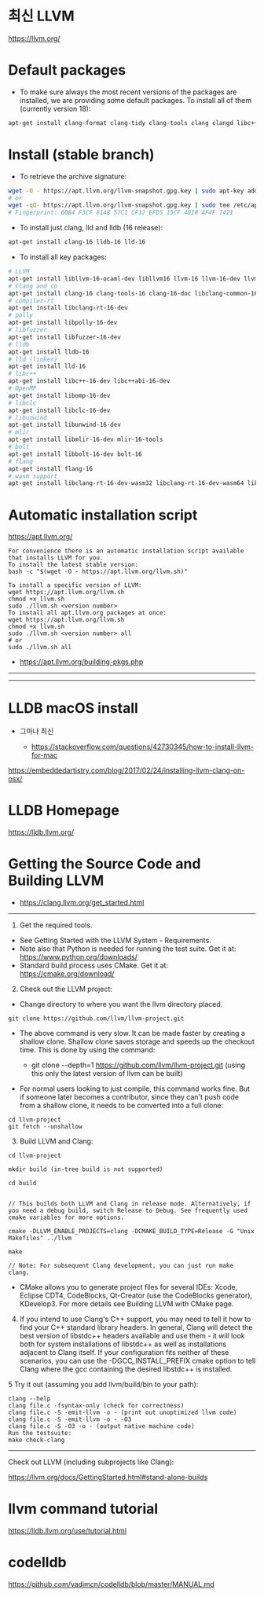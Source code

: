 # 최신 LLVM

https://llvm.org/

# Default packages
- To make sure always the most recent versions of the packages are installed, we are providing some default packages.
To install all of them (currently version 18):

```bash
apt-get install clang-format clang-tidy clang-tools clang clangd libc++-dev libc++1 libc++abi-dev libc++abi1 libclang-dev libclang1 liblldb-dev libllvm-ocaml-dev libomp-dev libomp5 lld lldb llvm-dev llvm-runtime llvm python3-clang
```

# Install (stable branch)
- To retrieve the archive signature:

```bash
wget -O - https://apt.llvm.org/llvm-snapshot.gpg.key | sudo apt-key add -
# or
wget -qO- https://apt.llvm.org/llvm-snapshot.gpg.key | sudo tee /etc/apt/trusted.gpg.d/apt.llvm.org.asc
# Fingerprint: 6084 F3CF 814B 57C1 CF12 EFD5 15CF 4D18 AF4F 7421
```

- To install just clang, lld and lldb (16 release):

```bash
apt-get install clang-16 lldb-16 lld-16
```

- To install all key packages:

```bash
# LLVM
apt-get install libllvm-16-ocaml-dev libllvm16 llvm-16 llvm-16-dev llvm-16-doc llvm-16-examples llvm-16-runtime
# Clang and co
apt-get install clang-16 clang-tools-16 clang-16-doc libclang-common-16-dev libclang-16-dev libclang1-16 clang-format-16 python3-clang-16 clangd-16 clang-tidy-16
# compiler-rt
apt-get install libclang-rt-16-dev
# polly
apt-get install libpolly-16-dev
# libfuzzer
apt-get install libfuzzer-16-dev
# lldb
apt-get install lldb-16
# lld (linker)
apt-get install lld-16
# libc++
apt-get install libc++-16-dev libc++abi-16-dev
# OpenMP
apt-get install libomp-16-dev
# libclc
apt-get install libclc-16-dev
# libunwind
apt-get install libunwind-16-dev
# mlir
apt-get install libmlir-16-dev mlir-16-tools
# bolt
apt-get install libbolt-16-dev bolt-16
# flang
apt-get install flang-16
# wasm support
apt-get install libclang-rt-16-dev-wasm32 libclang-rt-16-dev-wasm64 libc++-16-dev-wasm32 libc++abi-16-dev-wasm32 libclang-rt-16-dev-wasm32 libclang-rt-16-dev-wasm64
```


# Automatic installation script 

https://apt.llvm.org/

```
For convenience there is an automatic installation script available that installs LLVM for you.
To install the latest stable version:
bash -c "$(wget -O - https://apt.llvm.org/llvm.sh)"

To install a specific version of LLVM:
wget https://apt.llvm.org/llvm.sh
chmod +x llvm.sh
sudo ./llvm.sh <version number>
To install all apt.llvm.org packages at once:
wget https://apt.llvm.org/llvm.sh
chmod +x llvm.sh
sudo ./llvm.sh <version number> all
# or
sudo ./llvm.sh all
```

- https://apt.llvm.org/building-pkgs.php

<hr>

<hr>

# LLDB macOS install

- 그마나 최신

  - https://stackoverflow.com/questions/42730345/how-to-install-llvm-for-mac

https://embeddedartistry.com/blog/2017/02/24/installing-llvm-clang-on-osx/

# LLDB Homepage

https://lldb.llvm.org/

# Getting the Source Code and Building LLVM

- https://clang.llvm.org/get_started.html

<hr>

1. Get the required tools.

- See Getting Started with the LLVM System - Requirements.
- Note also that Python is needed for running the test suite. Get it at: https://www.python.org/downloads/
- Standard build process uses CMake. Get it at: https://cmake.org/download/

2. Check out the LLVM project:
- Change directory to where you want the llvm directory placed.

```
git clone https://github.com/llvm/llvm-project.git
```

- The above command is very slow. It can be made faster by creating a shallow clone. Shallow clone saves storage and speeds up the checkout time. This is done by using the command:

  - git clone --depth=1 https://github.com/llvm/llvm-project.git (using this only the latest version of llvm can be built)

-  For normal users looking to just compile, this command works fine. But if someone later becomes a contributor, since they can't push code from a shallow clone, it needs to be converted into a full clone:
```
cd llvm-project
git fetch --unshallow
```

3. Build LLVM and Clang:
```
cd llvm-project

mkdir build (in-tree build is not supported)

cd build


// This builds both LLVM and Clang in release mode. Alternatively, if you need a debug build, switch Release to Debug. See frequently used cmake variables for more options.

cmake -DLLVM_ENABLE_PROJECTS=clang -DCMAKE_BUILD_TYPE=Release -G "Unix Makefiles" ../llvm

make

// Note: For subsequent Clang development, you can just run make clang.
```

  - CMake allows you to generate project files for several IDEs: Xcode, Eclipse CDT4, CodeBlocks, Qt-Creator (use the CodeBlocks generator), KDevelop3. For more details see Building LLVM with CMake page.

4. If you intend to use Clang's C++ support, you may need to tell it how to find your C++ standard library headers. In general, Clang will detect the best version of libstdc++ headers available and use them - it will look both for system installations of libstdc++ as well as installations adjacent to Clang itself. If your configuration fits neither of these scenarios, you can use the -DGCC_INSTALL_PREFIX cmake option to tell Clang where the gcc containing the desired libstdc++ is installed.

5 Try it out (assuming you add llvm/build/bin to your path):
```
clang --help
clang file.c -fsyntax-only (check for correctness)
clang file.c -S -emit-llvm -o - (print out unoptimized llvm code)
clang file.c -S -emit-llvm -o - -O3
clang file.c -S -O3 -o - (output native machine code)
Run the testsuite:
make check-clang

```

<hr>

Check out LLVM (including subprojects like Clang):

https://llvm.org/docs/GettingStarted.html#stand-alone-builds

# llvm command tutorial

https://lldb.llvm.org/use/tutorial.html

# codelldb

https://github.com/vadimcn/codelldb/blob/master/MANUAL.md
